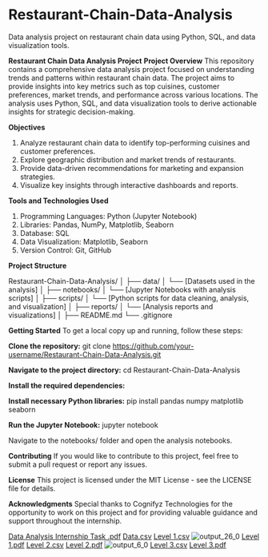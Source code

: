 # Restaurant-Chain-Data-Analysis
Data analysis project on restaurant chain data using Python, SQL, and data visualization tools.

**Restaurant Chain Data Analysis Project**
**Project Overview**
This repository contains a comprehensive data analysis project focused on understanding trends and patterns within restaurant chain data. The project aims to provide insights into key metrics such as top cuisines, customer preferences, market trends, and performance across various locations. The analysis uses Python, SQL, and data visualization tools to derive actionable insights for strategic decision-making.

**Objectives**
1. Analyze restaurant chain data to identify top-performing cuisines and customer preferences.
2. Explore geographic distribution and market trends of restaurants.
3. Provide data-driven recommendations for marketing and expansion strategies.
4. Visualize key insights through interactive dashboards and reports.

**Tools and Technologies Used**
1. Programming Languages: Python (Jupyter Notebook)
2. Libraries: Pandas, NumPy, Matplotlib, Seaborn
3. Database: SQL
4. Data Visualization: Matplotlib, Seaborn
5. Version Control: Git, GitHub


**Project Structure**

Restaurant-Chain-Data-Analysis/
│
├── data/
│   └── [Datasets used in the analysis]
│
├── notebooks/
│   └── [Jupyter Notebooks with analysis scripts]
│
├── scripts/
│   └── [Python scripts for data cleaning, analysis, and visualization]
│
├── reports/
│   └── [Analysis reports and visualizations]
│
├── README.md
└── .gitignore

**Getting Started**
To get a local copy up and running, follow these steps:

**Clone the repository:**
git clone https://github.com/your-username/Restaurant-Chain-Data-Analysis.git

**Navigate to the project directory:**
cd Restaurant-Chain-Data-Analysis

**Install the required dependencies:**

**Install necessary Python libraries:**
pip install pandas numpy matplotlib seaborn

**Run the Jupyter Notebook:**
jupyter notebook

Navigate to the notebooks/ folder and open the analysis notebooks.


**Contributing**
If you would like to contribute to this project, feel free to submit a pull request or report any issues.

**License**
This project is licensed under the MIT License - see the LICENSE file for details.

**Acknowledgments**
Special thanks to Cognifyz Technologies for the opportunity to work on this project and for providing valuable guidance and support throughout the internship.



[Data Analysis Internship Task .pdf](https://github.com/user-attachments/files/16983440/Data.Analysis.Internship.Task.pdf)
[Data.csv](https://github.com/user-attachments/files/16983446/Data.csv)
[Level 1.csv](https://github.com/user-attachments/files/16983453/Level.1.csv)
![output_26_0](https://github.com/user-attachments/assets/39a843ce-b6bd-4688-9c3d-9ddd31ccb688)
[Level 1.pdf](https://github.com/user-attachments/files/16983790/Level.1.pdf)
[Level 2.csv](https://github.com/user-attachments/files/16983794/Level.2.csv)
[Level 2.pdf](https://github.com/user-attachments/files/16983798/Level.2.pdf)
![output_6_0](https://github.com/user-attachments/assets/bb010332-2295-4d75-b923-6b997dd5611a)
[Level 3.csv](https://github.com/user-attachments/files/16983800/Level.3.csv)
[Level 3.pdf](https://github.com/user-attachments/files/16983803/Level.3.pdf)
